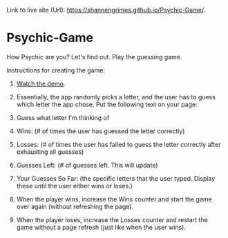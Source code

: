 Link to live site (Url): https://shannengrimes.github.io/Psychic-Game/.

# Psychic-Game
How Psychic are you?  Let's find out.  Play the guessing game.

Instructions for creating the game:

<!-- ![Psychic](replace with image) -->

1. [Watch the demo](https://youtu.be/qTc45Lox97g).

2. Essentially, the app randomly picks a letter, and the user has to guess which letter the app chose. Put the following text on      your page:

3. Guess what letter I'm thinking of

4. Wins: (# of times the user has guessed the letter correctly)

5. Losses: (# of times the user has failed to guess the letter correctly after exhausting all guesses)

6. Guesses Left: (# of guesses left. This will update)

7. Your Guesses So Far: (the specific letters that the user typed. Display these until the user either wins or loses.)

8. When the player wins, increase the Wins counter and start the game over again (without refreshing the page).

9. When the player loses, increase the Losses counter and restart the game without a page refresh (just like when the user wins).
